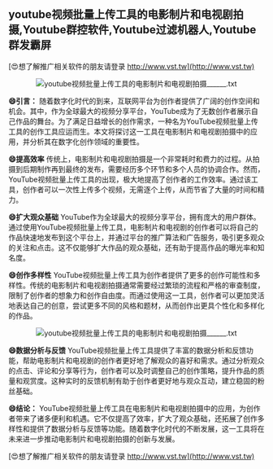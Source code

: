 ## **youtube视频批量上传工具的电影制片和电视剧拍摄,Youtube群控软件,Youtube过滤机器人,Youtube群发霸屏**

[😍想了解推广相关软件的朋友请登录 http://www.vst.tw](http://www.vst.tw)

 <center><img src="https://vst.tw/MP4/tuiguang/png/1.png" alt="youtube视频批量上传工具的电影制片和电视剧拍摄______.txt"></center>

**😄引言：**
随着数字化时代的到来，互联网平台为创作者提供了广阔的创作空间和机会。其中，作为全球最大的视频分享平台，YouTube成为了无数创作者展示自己作品的舞台。为了满足日益增长的创作需求，一种名为YouTube视频批量上传工具的创作工具应运而生。本文将探讨这一工具在电影制片和电视剧拍摄中的应用，并分析其在数字化创作领域的重要性。

**😄提高效率**
传统上，电影制片和电视剧拍摄是一个非常耗时和费力的过程。从拍摄到后期制作再到最终的发布，需要经历多个环节和多个人员的协调合作。然而，YouTube视频批量上传工具的出现，极大地提高了创作者的工作效率。通过该工具，创作者可以一次性上传多个视频，无需逐个上传，从而节省了大量的时间和精力。

**😄扩大观众基础**
YouTube作为全球最大的视频分享平台，拥有庞大的用户群体。通过使用YouTube视频批量上传工具，电影制片和电视剧的创作者可以将自己的作品快速地发布到这个平台上，并通过平台的推广算法和广告服务，吸引更多观众的关注和点击。这不仅能够扩大作品的观众基础，还有助于提高作品的曝光率和知名度。

**😄创作多样性**
YouTube视频批量上传工具为创作者提供了更多的创作可能性和多样性。传统的电影制片和电视剧拍摄通常需要经过繁琐的流程和严格的审查制度，限制了创作者的想象力和创作自由度。而通过使用这一工具，创作者可以更加灵活地表达自己的创意，尝试更多不同的风格和题材，从而创作出更具个性化和多样化的作品。

 <center><img src="https://vst.tw/MP4/tuiguang/png/0.png" alt="youtube视频批量上传工具的电影制片和电视剧拍摄______.txt"></center>

**😄数据分析与反馈**
YouTube视频批量上传工具提供了丰富的数据分析和反馈功能，帮助电影制片和电视剧的创作者更好地了解观众的喜好和需求。通过分析观众的点击、评论和分享等行为，创作者可以及时调整自己的创作策略，提升作品的质量和观赏度。这种实时的反馈机制有助于创作者更好地与观众互动，建立稳固的粉丝基础。

**😄结论：**
YouTube视频批量上传工具在电影制片和电视剧拍摄中的应用，为创作者带来了诸多便利和机遇。它不仅提高了效率，扩大了观众基础，还拓展了创作多样性和提供了数据分析与反馈等功能。随着数字化时代的不断发展，这一工具将在未来进一步推动电影制片和电视剧拍摄的创新与发展。

[😍想了解推广相关软件的朋友请登录 http://www.vst.tw](http://www.vst.tw)



